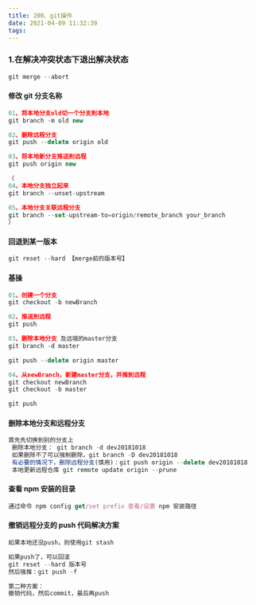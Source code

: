 ```yaml
---
title: 200、git操作
date: 2021-04-09 11:32:39
tags:
---
```


### 1.在解决冲突状态下退出解决状态

```js
git merge --abort
```

#### 修改 git 分支名称

```js
01、将本地分支old切一个分支到本地
git branch -m old new

02、删除远程分支
git push --delete origin old

03、将本地新分支推送到远程
git push origin new

（
04、本地分支独立起来
git branch --unset-upstream

05、本地分支关联远程分支
git branch --set-upstream-to=origin/remote_branch your_branch
）
```

#### 回退到某一版本

```js
git reset --hard 【merge前的版本号】
```

#### 基操

```js
01、创建一个分支
git checkout -b newBranch

02、推送到远程
git push

03、删除本地分支 及远端的master分支
git branch -d master

git push --delete origin master

04、从newBranch，新建master分支，并推到远程
git checkout newBranch
git checkout -b master

git push
```

#### 删除本地分支和远程分支

```js
首先先切换到别的分支上
 删除本地分支： git branch -d dev20181018
 如果删除不了可以强制删除，git branch -D dev20181018
 有必要的情况下，删除远程分支(慎用)：git push origin --delete dev20181018
 本地更新远程仓库 git remote update origin --prune
```

#### 查看 npm 安装的目录

```js
通过命令 npm config get/set prefix 查看/设置 npm 安装路径
```

#### 撤销远程分支的 push 代码解决方案

```js
如果本地还没push，则使用git stash

如果push了，可以回滚
git reset --hard 版本号
然后强推：git push -f

第二种方案：
撤销代码，然后commit，最后再push
```
